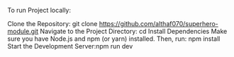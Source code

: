 To run Project locally:

Clone the Repository: 
git clone https://github.com/althaf070/superhero-module.git
Navigate to the Project Directory:
cd <project-folder-name>
Install Dependencies Make sure you have Node.js and npm (or yarn) installed. Then, run:
npm install
Start the Development Server:npm run dev
